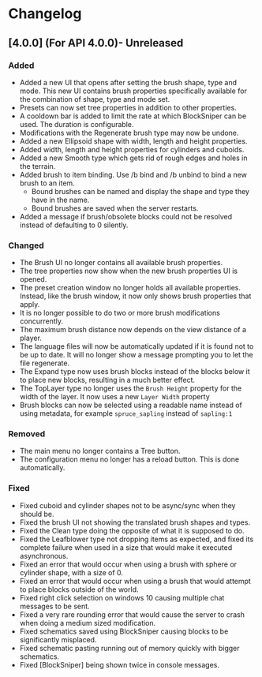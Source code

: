 # Changelog

## [4.0.0] (For API 4.0.0)- Unreleased
### Added
- Added a new UI that opens after setting the brush shape, type and mode. This new UI contains brush properties
  specifically available for the combination of shape, type and mode set.
- Presets can now set tree properties in addition to other properties.
- A cooldown bar is added to limit the rate at which BlockSniper can be used. The duration is configurable.
- Modifications with the Regenerate brush type may now be undone.
- Added a new Ellipsoid shape with width, length and height properties.
- Added width, length and height properties for cylinders and cuboids.
- Added a new Smooth type which gets rid of rough edges and holes in the terrain.
- Added brush to item binding. Use /b bind and /b unbind to bind a new brush to an item.
    - Bound brushes can be named and display the shape and type they have in the name.
    - Bound brushes are saved when the server restarts.
- Added a message if brush/obsolete blocks could not be resolved instead of defaulting to 0 silently.
  
### Changed
- The Brush UI no longer contains all available brush properties.
- The tree properties now show when the new brush properties UI is opened.
- The preset creation window no longer holds all available properties. Instead, like the brush window, it now only shows
  brush properties that apply.
- It is no longer possible to do two or more brush modifications concurrently.
- The maximum brush distance now depends on the view distance of a player.
- The language files will now be automatically updated if it is found not to be up to date. It will no longer show a
  message prompting you to let the file regenerate.
- The Expand type now uses brush blocks instead of the blocks below it to place new blocks, resulting in a much better
  effect.
- The TopLayer type no longer uses the `Brush Height` property for the width of the layer. It now uses a new 
  `Layer Width` property
- Brush blocks can now be selected using a readable name instead of using metadata, for example `spruce_sapling` instead
  of `sapling:1`

### Removed
- The main menu no longer contains a Tree button.
- The configuration menu no longer has a reload button. This is done automatically.

### Fixed
- Fixed cuboid and cylinder shapes not to be async/sync when they should be.
- Fixed the brush UI not showing the translated brush shapes and types.
- Fixed the Clean type doing the opposite of what it is supposed to do.
- Fixed the Leafblower type not dropping items as expected, and fixed its complete failure when used in a size that
  would make it executed asynchronous.
- Fixed an error that would occur when using a brush with sphere or cylinder shape, with a size of 0.
- Fixed an error that would occur when using a brush that would attempt to place blocks outside of the world.
- Fixed right click selection on windows 10 causing multiple chat messages to be sent.
- Fixed a very rare rounding error that would cause the server to crash when doing a medium sized modification.
- Fixed schematics saved using BlockSniper causing blocks to be significantly misplaced.
- Fixed schematic pasting running out of memory quickly with bigger schematics.
- Fixed [BlockSniper] being shown twice in console messages.